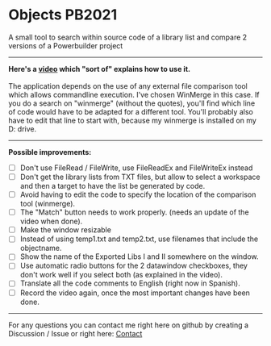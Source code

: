 # Objects PB2021
A small tool to search within source code of a library list and compare 2 versions of a Powerbuilder project
***
**Here's a [video](https://drive.google.com/uc?export=download&id=1uNyK8XeO2GQmFB3AJAq5Zj_islb54ol8) which "sort of" explains how to use it.**<br><br>
The application depends on the use of any external file comparison tool which allows commandline execution. I've chosen WinMerge in this case. If you do a search on "winmerge" (without the quotes), you'll find which line of code would have to be adapted for a different tool. You'll probably also have to edit that line to start with, because my winmerge is installed on my D: drive.<br>
***
**Possible improvements:**  
- [ ] Don't use FileRead / FileWrite, use FileReadEx and FileWriteEx instead
- [ ] Don't get the library lists from TXT files, but allow to select a workspace and then a target to have the list be generated by code.
- [ ] Avoid having to edit the code to specify the location of the comparison tool (winmerge).
- [ ] The "Match" button needs to work properly. (needs an update of the video when done).
- [ ] Make the window resizable
- [ ] Instead of using temp1.txt and temp2.txt, use filenames that include the objectname.
- [ ] Show the name of the Exported Libs I and II somewhere on the window.
- [ ] Use automatic radio buttons for the 2 datawindow checkboxes, they don't work well if you select both (as explained in the video).
- [ ] Translate all the code comments to English (right now in Spanish).
- [ ] Record the video again, once the most important changes have been done.
***
For any questions you can contact me right here on github by creating a Discussion / Issue or right here: [Contact](https://www.pb.miguell.work/contact)
